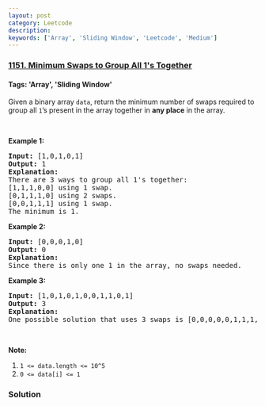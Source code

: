 ```yaml
---
layout: post
category: Leetcode
description: 
keywords: ['Array', 'Sliding Window', 'Leetcode', 'Medium']
---
```

### [1151. Minimum Swaps to Group All 1's Together](https://leetcode.com/problems/minimum-swaps-to-group-all-1s-together)

#### Tags: 'Array', 'Sliding Window'

<div class="content__u3I1 question-content__JfgR"><div><p>Given a binary array <code>data</code>, return the minimum number of swaps required to group all <code>1</code>’s present in the array together in <strong>any place</strong> in the array.</p>
<p> </p>
<p><strong>Example 1:</strong></p>
<pre><strong>Input: </strong><span id="example-input-1-1">[1,0,1,0,1]</span>
<strong>Output: </strong><span id="example-output-1">1</span>
<strong>Explanation: </strong>
There are 3 ways to group all 1's together:
[1,1,1,0,0] using 1 swap.
[0,1,1,1,0] using 2 swaps.
[0,0,1,1,1] using 1 swap.
The minimum is 1.
</pre>
<p><strong>Example 2:</strong></p>
<pre><strong>Input: </strong><span id="example-input-2-1">[0,0,0,1,0]</span>
<strong>Output: </strong><span id="example-output-2">0</span>
<strong>Explanation: </strong>
Since there is only one 1 in the array, no swaps needed.
</pre>
<p><strong>Example 3:</strong></p>
<pre><strong>Input: </strong><span id="example-input-3-1">[1,0,1,0,1,0,0,1,1,0,1]</span>
<strong>Output: </strong><span id="example-output-3">3</span>
<strong>Explanation: </strong>
One possible solution that uses 3 swaps is [0,0,0,0,0,1,1,1,1,1,1].
</pre>
<p> </p>
<p><span><strong>Note</strong><strong>:</strong></span></p>
<ol>
<li><code>1 &lt;= data.length &lt;= 10^5</code></li>
<li><code>0 &lt;= data[i] &lt;= 1</code></li>
</ol>
</div></div>

### Solution
